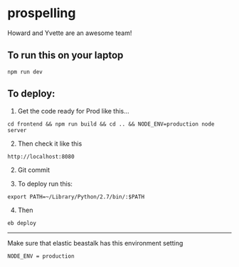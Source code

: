 # prospelling

Howard and Yvette are an awesome team!

## To run this on your laptop

`npm run dev`

## To deploy: 

1. Get the code ready for Prod like this...

`cd frontend && npm run build && cd .. && NODE_ENV=production node server`

2. Then check it like this

`http://localhost:8080`

2. Git commit

3. To deploy run this:

`export PATH=~/Library/Python/2.7/bin/:$PATH`

4. Then 

`eb deploy`

***

Make sure that elastic beastalk has this environment setting

`NODE_ENV = production`

